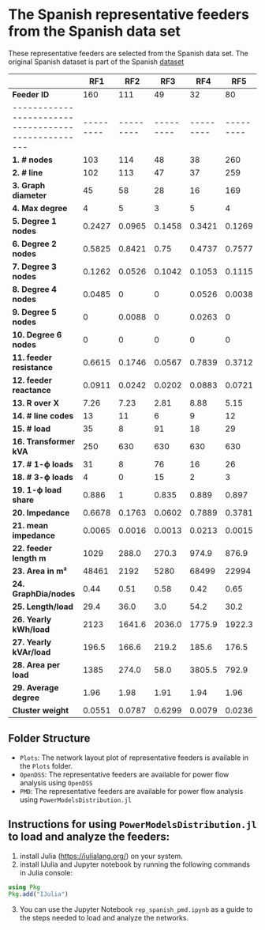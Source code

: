 # The Spanish representative feeders from the Spanish data set 

These representative feeders are selected from the Spanish data set. The original Spanish dataset is part of the Spanish [dataset](https://data.mendeley.com/datasets/685vgp64sm/1)

|                                                   | **RF1** | **RF2** | **RF3** | **RF4** | **RF5** | **RF6** |
|---------------------------------------------------|---------|---------|---------|---------|---------|---------|
| **Feeder ID**                                     | 160     | 111     | 49      | 32      | 80      | 83      |
|---------------------------------------------------|---------|---------|---------|---------|---------|---------|
| **1. # nodes**                                    | 103     | 114     | 48      | 38      | 260     | 19      |
| **2. # line**                                     | 102     | 113     | 47      | 37      | 259     | 18      |
| **3. Graph diameter**                             | 45      | 58      | 28      | 16      | 169     | 17      |
| **4. Max degree**                                 | 4       | 5       | 3       | 5       | 4       | 3       |
| **5. Degree 1 nodes**                             | 0.2427  | 0.0965  | 0.1458  | 0.3421  | 0.1269  | 0.1579  |
| **6. Degree 2 nodes**                             | 0.5825  | 0.8421  | 0.75    | 0.4737  | 0.7577  | 0.7895  |
| **7. Degree 3 nodes**                             | 0.1262  | 0.0526  | 0.1042  | 0.1053  | 0.1115  | 0.0526  |
| **8. Degree 4 nodes**                             | 0.0485  | 0       | 0       | 0.0526  | 0.0038  | 0       |
| **9. Degree 5 nodes**                             | 0       | 0.0088  | 0       | 0.0263  | 0       | 0       |
| **10. Degree 6 nodes**                            | 0       | 0       | 0       | 0       | 0       | 0       |
| **11. feeder resistance**                         | 0.6615  | 0.1746  | 0.0567  | 0.7839  | 0.3712  | 0.0192  |
| **12. feeder reactance**                          | 0.0911  | 0.0242  | 0.0202  | 0.0883  | 0.0721  | 0.0072  |
| **13. R over X**                                  | 7.26    | 7.23    | 2.81    | 8.88    | 5.15    | 2.68    |
| **14. # line codes**                              | 13      | 11      | 6       | 9       | 12      | 4       |
| **15. # load**                                    | 35      | 8       | 91      | 18      | 29      | 51      |
| **16. Transformer kVA**                           | 250     | 630     | 630     | 630     | 630     | 630     |
| **17. # 1-ϕ loads**                               | 31      | 8       | 76      | 16      | 26      | 46      |
| **18. # 3-ϕ loads**                               | 4       | 0       | 15      | 2       | 3       | 5       |
| **19. 1-ϕ load share**                            | 0.886   | 1       | 0.835   | 0.889   | 0.897   | 0.902   |
| **20. Impedance**                                 | 0.6678  | 0.1763  | 0.0602  | 0.7889  | 0.3781  | 0.0205  |
| **21. mean impedance**                            | 0.0065  | 0.0016  | 0.0013  | 0.0213  | 0.0015  | 0.0011  |
| **22. feeder length m**                           | 1029    | 288.0   | 270.3   | 974.9   | 876.9   | 97.1    |
| **23. Area in m²**                                | 48461   | 2192    | 5280    | 68499   | 22994   | 874.7   |
| **24. GraphDia/nodes**                            | 0.44    | 0.51    | 0.58    | 0.42    | 0.65    | 0.89    |
| **25. Length/load**                               | 29.4    | 36.0    | 3.0     | 54.2    | 30.2    | 1.9     |
| **26. Yearly kWh/load**                           | 2123    | 1641.6  | 2036.0  | 1775.9  | 1922.3  | 1835.7  |
| **27. Yearly kVAr/load**                          | 196.5   | 166.6   | 219.2   | 185.6   | 176.5   | 187.0   |
| **28. Area per load**                             | 1385    | 274.0   | 58.0    | 3805.5  | 792.9   | 17.2    |
| **29. Average degree**                            | 1.96    | 1.98    | 1.91    | 1.94    | 1.96    | 1.98    |
| **Cluster weight**                                | 0.0551  | 0.0787  | 0.6299  | 0.0079  | 0.0236  | 0.2047  |


## Folder Structure
- `Plots`: The network layout plot of representative feeders is available in the `Plots` folder.
- `OpenDSS`: The representative feeders are available for power flow analysis using `OpenDSS`
- `PMD`: The representative feeders are available for power flow analysis using `PowerModelsDistribution.jl`
  
## Instructions for using `PowerModelsDistribution.jl` to load and analyze the feeders:  

1. install Julia (https://julialang.org/) on your system.
2. install IJulia  and Jupyter notebook by running the following commands in Julia console:
```julia
using Pkg
Pkg.add("IJulia")
```
3. You can use the Jupyter Notebook `rep_spanish_pmd.ipynb` as a guide to the steps needed to load and analyze the networks.
